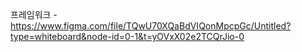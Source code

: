 프레임워크 - https://www.figma.com/file/TQwU70XQaBdVIQonMpcpGc/Untitled?type=whiteboard&node-id=0-1&t=yOVxX02e2TCQrJio-0
